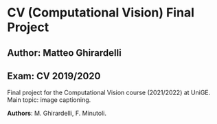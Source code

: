 # CV (Computational Vision) Final Project
## Author: Matteo Ghirardelli
## Exam: CV 2019/2020

Final project for the Computational Vision course (2021/2022) at UniGE.
Main topic: image captioning.

**Authors**: M. Ghirardelli, F. Minutoli.